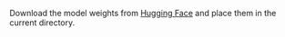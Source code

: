
Download the model weights from [Hugging Face](https://huggingface.co/meta-llama/Llama-3.2-3B-Instruct/tree/main) and place them in the current directory.
